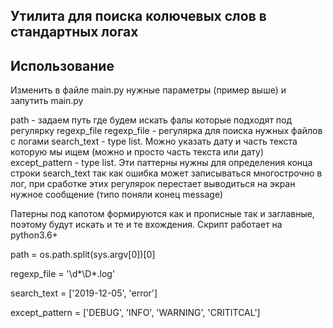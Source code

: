 ## Утилита для поиска колючевых слов в стандартных логах

## Использование
Изменить в файле main.py нужные параметры (пример выше) и запутить main.py

path - задаем путь где будем искать фалы которые подходят под регулярку regexp_file
regexp_file - регулярка для поиска нужных файлов с логами
search_text - type list. Можно указать дату и часть текста которую мы ищем (можно и просто часть текста или дату)
except_pattern - type list. Эти паттерны нужны для определения конца строки search_text
так как ошибка может записываться многострочно в лог, при сработке этих регулярок перестает выводиться на экран
нужное сообщение (типо поняли конец message)

Патерны под капотом формируются как и прописные так и заглавные, поэтому будут искать и те и те вхождения. 
Скрипт работает на python3.6+



path = os.path.split(sys.argv[0])[0]

regexp_file = '\d*\D*.log'

search_text = ['2019-12-05', 'error'] 

except_pattern = ['DEBUG', 'INFO', 'WARNING', 'CRITITCAL'] 
